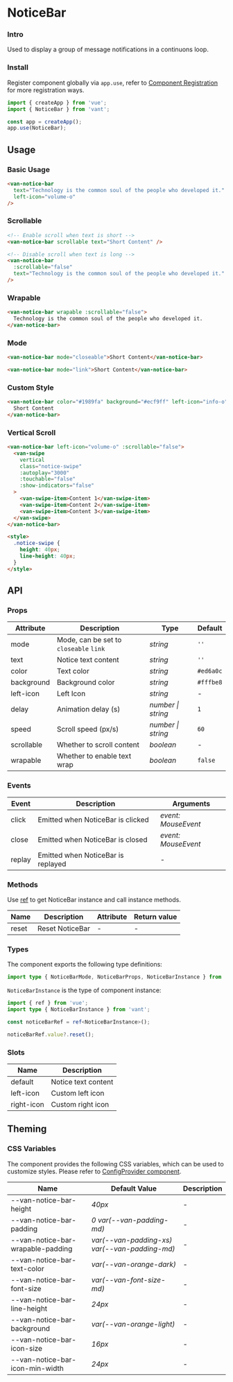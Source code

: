 # NoticeBar

### Intro

Used to display a group of message notifications in a continuons loop.

### Install

Register component globally via `app.use`, refer to [Component Registration](#/en-US/advanced-usage#zu-jian-zhu-ce) for more registration ways.

```js
import { createApp } from 'vue';
import { NoticeBar } from 'vant';

const app = createApp();
app.use(NoticeBar);
```

## Usage

### Basic Usage

```html
<van-notice-bar
  text="Technology is the common soul of the people who developed it."
  left-icon="volume-o"
/>
```

### Scrollable

```html
<!-- Enable scroll when text is short -->
<van-notice-bar scrollable text="Short Content" />

<!-- Disable scroll when text is long -->
<van-notice-bar
  :scrollable="false"
  text="Technology is the common soul of the people who developed it."
/>
```

### Wrapable

```html
<van-notice-bar wrapable :scrollable="false">
  Technology is the common soul of the people who developed it.
</van-notice-bar>
```

### Mode

```html
<van-notice-bar mode="closeable">Short Content</van-notice-bar>

<van-notice-bar mode="link">Short Content</van-notice-bar>
```

### Custom Style

```html
<van-notice-bar color="#1989fa" background="#ecf9ff" left-icon="info-o">
  Short Content
</van-notice-bar>
```

### Vertical Scroll

```html
<van-notice-bar left-icon="volume-o" :scrollable="false">
  <van-swipe
    vertical
    class="notice-swipe"
    :autoplay="3000"
    :touchable="false"
    :show-indicators="false"
  >
    <van-swipe-item>Content 1</van-swipe-item>
    <van-swipe-item>Content 2</van-swipe-item>
    <van-swipe-item>Content 3</van-swipe-item>
  </van-swipe>
</van-notice-bar>

<style>
  .notice-swipe {
    height: 40px;
    line-height: 40px;
  }
</style>
```

## API

### Props

| Attribute | Description | Type | Default |
| --- | --- | --- | --- |
| mode | Mode, can be set to `closeable` `link` | _string_ | `''` |
| text | Notice text content | _string_ | `''` |
| color | Text color | _string_ | `#ed6a0c` |
| background | Background color | _string_ | `#fffbe8` |
| left-icon | Left Icon | _string_ | - |
| delay | Animation delay (s) | _number \| string_ | `1` |
| speed | Scroll speed (px/s) | _number \| string_ | `60` |
| scrollable | Whether to scroll content | _boolean_ | - |
| wrapable | Whether to enable text wrap | _boolean_ | `false` |

### Events

| Event  | Description                        | Arguments           |
| ------ | ---------------------------------- | ------------------- |
| click  | Emitted when NoticeBar is clicked  | _event: MouseEvent_ |
| close  | Emitted when NoticeBar is closed   | _event: MouseEvent_ |
| replay | Emitted when NoticeBar is replayed | -                   |

### Methods

Use [ref](https://v3.vuejs.org/guide/component-template-refs.html) to get NoticeBar instance and call instance methods.

| Name  | Description     | Attribute | Return value |
| ----- | --------------- | --------- | ------------ |
| reset | Reset NoticeBar | -         | -            |

### Types

The component exports the following type definitions:

```ts
import type { NoticeBarMode, NoticeBarProps, NoticeBarInstance } from 'vant';
```

`NoticeBarInstance` is the type of component instance:

```ts
import { ref } from 'vue';
import type { NoticeBarInstance } from 'vant';

const noticeBarRef = ref<NoticeBarInstance>();

noticeBarRef.value?.reset();
```

### Slots

| Name       | Description         |
| ---------- | ------------------- |
| default    | Notice text content |
| left-icon  | Custom left icon    |
| right-icon | Custom right icon   |

## Theming

### CSS Variables

The component provides the following CSS variables, which can be used to customize styles. Please refer to [ConfigProvider component](#/en-US/config-provider).

| Name | Default Value | Description |
| --- | --- | --- |
| --van-notice-bar-height | _40px_ | - |
| --van-notice-bar-padding | _0 var(--van-padding-md)_ | - |
| --van-notice-bar-wrapable-padding | _var(--van-padding-xs) var(--van-padding-md)_ | - |
| --van-notice-bar-text-color | _var(--van-orange-dark)_ | - |
| --van-notice-bar-font-size | _var(--van-font-size-md)_ | - |
| --van-notice-bar-line-height | _24px_ | - |
| --van-notice-bar-background | _var(--van-orange-light)_ | - |
| --van-notice-bar-icon-size | _16px_ | - |
| --van-notice-bar-icon-min-width | _24px_ | - |
